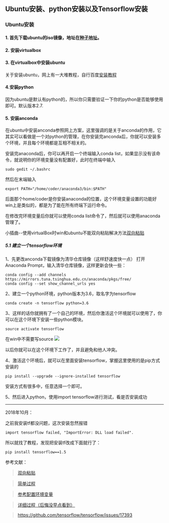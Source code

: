﻿## Ubuntu安装、python安装以及Tensorflow安装

### Ubuntu安装

#### 1. 首先下载ubuntu的iso镜像，地址在[种子地址](http://releases.ubuntu.com/16.04/ubuntu-16.04.4-desktop-amd64.iso.torrent?_ga=2.177391276.82019049.1529457189-834487013.1529457189 "种子地址")。

#### 2. 安装virtualbox

#### 3. 在virtualbox中安装ubuntu
关于安装ubuntu，网上有一大堆教程，自行百度[安装教程](https://jingyan.baidu.com/article/7f766daff541cd4101e1d0cd.html)

#### 4.安装python

因为ubuntu是默认有python的，所以你只需要验证一下你的python是否能够使用即可。默认版本2.7.

#### 5. 安装anconda  

在ubuntu中安装anconda参照网上方案，这里强调的是关于anconda的作用，它其实可以看做是一个对python的管理，在你安装完anconda后，你就可以安装多个环境，并且每个环境都是互相不相关的。  

安装完anaconda后，你可以再开启一个终端输入conda list，如果显示没有该命令，就说明你的环境变量没有配置好，此时在终端中输入  
 
	sudo gedit ~/.bashrc
然后在末端输入  

	export PATH="/home/coder/anaconda3/bin:$PATH"

后面那个home/coder是你安装anaconda的位置，这个环境变量设置的功能好win上是类似的，都是为了能在所有终端下运行命令。  

在修改完环境变量后你就可以使用conda list命令了，然后就可以使用anaconda管理了。

小插曲--使用virtualBox时win和ubuntu不能双向粘贴解决方法[双向粘贴](https://jingyan.baidu.com/article/574c521917db806c8d9dc18c.html)
##### 5.1 建立一个tensorflow环境
1、先更改anconda下载镜像为清华仓库镜像（这样舒速度快一点）
打开Anaconda Prompt，输入清华仓库镜像，这样更新会快一些：

	conda config --add channels https://mirrors.tuna.tsinghua.edu.cn/anaconda/pkgs/free/
	conda config --set show_channel_urls yes
2、建立一个python环境，python版本为3.6，取名字为tensorflow  

	conda create -n tensorflow python=3.6

3、这样的话你就拥有了一个自己的环境，然后你激活这个环境就可以使用了，你可以在这个环境下安装一些python模块。  

	source activate tensorflow  

在win中不需要写source
![](https://i.imgur.com/L2dZOcW.png)

以后你就可以在这个环境下工作了，并且避免和他人冲突。

4、激活这个环境后，就可以在里面安装tensorflow，掌握这里使用的是pip方式安装的  

	pip install --upgrade --ignore-installed tensorflow

安装方式有很多中，任意选择一个即可。

5、然后进入python，使用import tensorflow进行测试，看是否安装成功

---------------------------------------------
2018年10月：  

之前我安装tf都没问题，这次安装忽然报错  
	
	import tensorflow failed, "ImportError: DLL load failed".   

所以就找了教程，发现把安装tf改成下面就行了：

	pip install tensorflow==1.5

参考文献：


>[双向粘贴](https://jingyan.baidu.com/article/574c521917db806c8d9dc18c.html)

>[简单过程](https://www.cnblogs.com/HongjianChen/p/8385547.html)

>[参考配置环境变量](https://www.2cto.com/kf/201612/571112.html)


>[详细过程（后悔没早点看到）](https://blog.csdn.net/luojie140/article/details/78696330 "详细过程")  

> https://github.com/tensorflow/tensorflow/issues/17393

